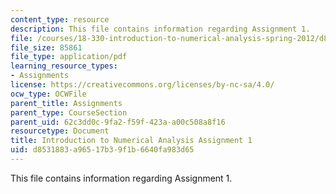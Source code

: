 ```yaml
---
content_type: resource
description: This file contains information regarding Assignment 1.
file: /courses/18-330-introduction-to-numerical-analysis-spring-2012/d8531883a96517b39f1b6640fa983d65_MIT18_330S12_hw1.pdf
file_size: 85861
file_type: application/pdf
learning_resource_types:
- Assignments
license: https://creativecommons.org/licenses/by-nc-sa/4.0/
ocw_type: OCWFile
parent_title: Assignments
parent_type: CourseSection
parent_uid: 62c3dd0c-9fa2-f59f-423a-a00c508a8f16
resourcetype: Document
title: Introduction to Numerical Analysis Assignment 1
uid: d8531883-a965-17b3-9f1b-6640fa983d65
---
```

This file contains information regarding Assignment 1.
